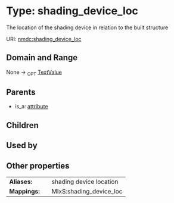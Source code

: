 
# Type: shading_device_loc


The location of the shading device in relation to the built structure

URI: [nmdc:shading_device_loc](https://microbiomedata/meta/shading_device_loc)


## Domain and Range

None ->  <sub>OPT</sub> [TextValue](TextValue.md)

## Parents

 *  is_a: [attribute](attribute.md)

## Children


## Used by


## Other properties

|  |  |  |
| --- | --- | --- |
| **Aliases:** | | shading device location |
| **Mappings:** | | MIxS:shading_device_loc |


